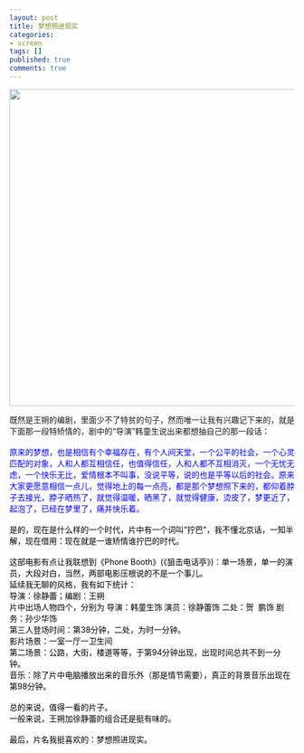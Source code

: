 ```yaml
---
layout: post
title: 梦想照进现实
categories:
- screen
tags: []
published: true
comments: true
---
```

<p><a href="http://images.blogcn.com/2006/12/10/12/walkerwang,20061210233610.jpg" target="_blank"><img src="http://images.blogcn.com/2006/12/10/12/walkerwang,20061210233610.jpg" width="560" align="absMiddle" border="0" /></a>
<p>既然是王朔的编剧，里面少不了特贫的句子，然而唯一让我有兴趣记下来的，就是下面那一段特矫情的，剧中的“导演”韩童生说出来都想抽自己的那一段话：<br /><br /><font color="#0000ff">原来的梦想，也是相信有个幸福存在，有个人间天堂，一个公平的社会，一个心灵匹配的对象，人和人都互相信任，也值得信任，人和人都不互相消灭，一个无忧无虑，一个快乐无比，爱情根本不叫事，没说平等，说的也是平等以后的社会。原来大家更愿意相信一点儿，觉得地上的每一点亮，都是那个梦想照下来的，都仰着脖子去接光，脖子晒热了，就觉得温暖，晒黑了，就觉得健康，烫皮了，梦更近了，起泡了，已经在梦里了，痛并快乐着。<br /><br /><font color="#000000">是的，现在是什么样的一个时代，片中有一个词叫“拧巴”，我不懂北京话，一知半解，现在借用：现在就是一谁矫情谁拧巴的时代。<br /><br />这部电影有点让我联想到《Phone Booth》(《狙击电话亭》)：单一场景，单一的演员，大段对白，当然，两部电影压根说的不是一个事儿。<br />延续我无聊的风格，我有如下统计：<br />导演：徐静蕾；编剧：王朔<br />片中出场人物四个，分别为 导演：韩童生饰 演员：徐静蕾饰 二处：贺&nbsp;&nbsp;鹏饰 剧务：孙少华饰<br />第三人登场时间：第38分钟，二处，为时一分钟。<br />影片场景：一室一厅一卫生间<br />第二场景：公路，大街，楼道等等，于第94分钟出现，出现时间总共不到一分钟。<br />音乐：除了片中电脑播放出来的音乐外（那是情节需要），真正的背景音乐出现在第98分钟。<br /><br />总的来说，值得一看的片子。<br />一般来说，王朔加徐静蕾的组合还是挺有味的。<br /><br />最后，片名我挺喜欢的：梦想照进现实。</font></font></p></p>
